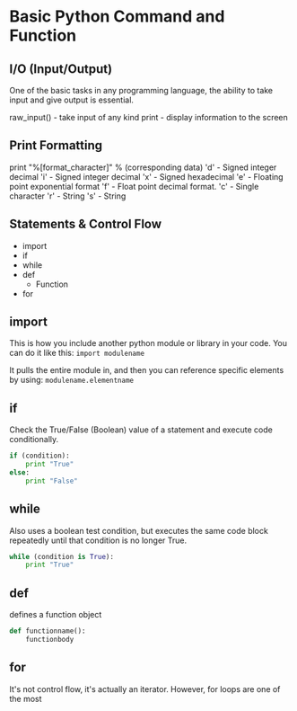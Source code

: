 # Basic Python Command and Function

## I/O (Input/Output)
One of the basic tasks in any programming language, the ability to take input and give output is essential.

raw_input() - take input of any kind
print - display information to the screen

## Print Formatting
print "%[format_character]" % (corresponding data)
'd' - Signed integer decimal
'i' - Signed integer decimal
'x' - Signed hexadecimal
'e' - Floating point exponential format
'f' - Float point decimal format.
'c' - Single character
'r' - String
's' - String

## Statements & Control Flow

- import
- if
- while
- def
	- Function
- for

## import
This is how you include another python module or library in your code. 
You can do it like this:
`import modulename`

It pulls the entire module in, and then you can reference specific elements by using:
`modulename.elementname` 

## if
Check the True/False (Boolean) value of a statement and execute code conditionally.
```python
if (condition):
	print "True"
else:
	print "False"
```

## while
Also uses a boolean test condition, but executes the same code block repeatedly until that condition is no longer True.
```python
while (condition is True):
	print "True"
```

## def
defines a function object
```python
def functionname():
	functionbody
```

## for
It's not control flow, it's actually an iterator. However, for loops are one of the most
<!--stackedit_data:
eyJoaXN0b3J5IjpbLTE0NDQ5MTE0MjksODc3MjI1MDY3LC0xMT
c1MzgyNzM3LDEyMjc0NDE1NjQsLTk5MDQyMjQ1NCwzMDQ3ODg1
MzJdfQ==
-->